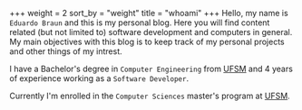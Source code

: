 +++
weight = 2
sort_by = "weight"
title = "whoami"
+++
Hello, my name is `Eduardo Braun` and this is my personal blog. Here you will
find content related (but not limited to) software development and computers in
general. My main objectives with this blog is to keep track of my personal
projects and other things of my intrest.

I have a Bachelor's degree in `Computer Engineering` from
[UFSM](https://www.ufsm.br/) and 4 years of experience working as a `Software
Developer`.

Currently I'm enrolled in the `Computer Sciences` master's program at
[UFSM](https://www.ufsm.br/).
